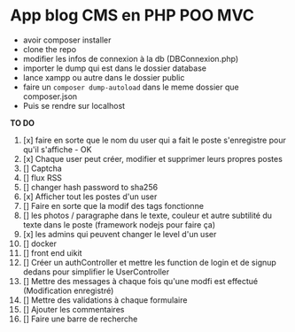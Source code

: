 # App blog CMS en PHP POO MVC

- avoir composer installer
- clone the repo
- modifier les infos de connexion à la db (DBConnexion.php)
- importer le dump qui est dans le dossier database
- lance xampp ou autre dans le dossier public
- faire un `composer dump-autoload` dans le meme dossier que composer.json
- Puis se rendre sur localhost



**TO DO**
1. [x] faire en sorte que le nom du user qui a fait le poste s'enregistre pour qu'il s'affiche - OK
2. [x] Chaque user peut créer, modifier et supprimer leurs propres postes
3. [] Captcha
4. [] flux RSS
3. [] changer hash password to sha256
4. [x] Afficher tout les postes d'un user
5. [] Faire en sorte que la modif des tags fonctionne
6. [] les photos / paragraphe dans le texte, couleur et autre subtilité du texte dans le poste (framework nodejs pour faire ça)
7. [x] les admins qui peuvent changer le level d'un user
8. [] docker
9. [] front end uikit
10. [] Créer un authController et mettre les function de login et de signup dedans pour simplifier le UserController
11. [] Mettre des messages à chaque fois qu'une modfi est effectué (Modification enregistré)
12. [] Mettre des validations à chaque formulaire
13. [] Ajouter les commentaires
14. [] Faire une barre de recherche

